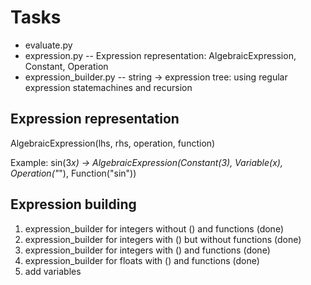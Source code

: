 # Tasks

- evaluate.py
- expression.py -- Expression representation: AlgebraicExpression, Constant, Operation
- expression_builder.py -- string -> expression tree: using regular expression statemachines and recursion

## Expression representation

AlgebraicExpression(lhs, rhs, operation, function)

Example: sin(3*x) -> AlgebraicExpression(Constant(3), Variable(x), Operation("*"), Function("sin"))

## Expression building

1. expression_builder for integers without () and functions (done)
2. expression_builder for integers with () but without functions (done)
3. expression_builder for integers with () and functions (done)
4. expression_builder for floats with () and functions (done)
5. add variables